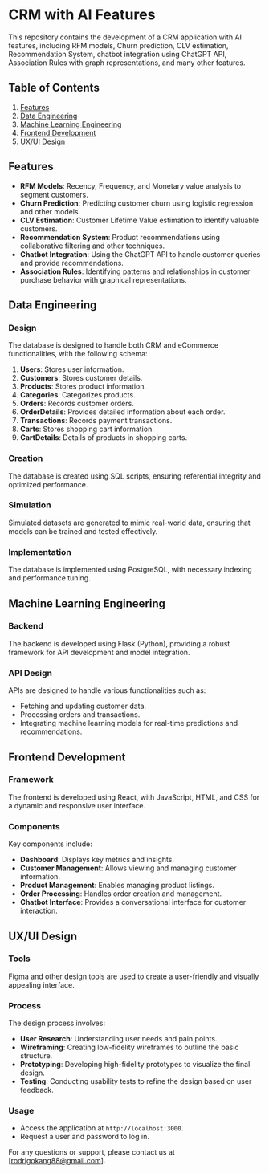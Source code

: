 # CRM with AI Features

This repository contains the development of a CRM application with AI features, including RFM models, Churn prediction, CLV estimation, Recommendation System, chatbot integration using ChatGPT API, Association Rules with graph representations, and many other features.

## Table of Contents

1. [Features](#features)
2. [Data Engineering](#data-engineering)
3. [Machine Learning Engineering](#machine-learning-engineering)
4. [Frontend Development](#frontend-development)
5. [UX/UI Design](#uxui-design)

## Features

- **RFM Models**: Recency, Frequency, and Monetary value analysis to segment customers.
- **Churn Prediction**: Predicting customer churn using logistic regression and other models.
- **CLV Estimation**: Customer Lifetime Value estimation to identify valuable customers.
- **Recommendation System**: Product recommendations using collaborative filtering and other techniques.
- **Chatbot Integration**: Using the ChatGPT API to handle customer queries and provide recommendations.
- **Association Rules**: Identifying patterns and relationships in customer purchase behavior with graphical representations.

## Data Engineering

### Design
The database is designed to handle both CRM and eCommerce functionalities, with the following schema:

1. **Users**: Stores user information.
2. **Customers**: Stores customer details.
3. **Products**: Stores product information.
4. **Categories**: Categorizes products.
5. **Orders**: Records customer orders.
6. **OrderDetails**: Provides detailed information about each order.
7. **Transactions**: Records payment transactions.
8. **Carts**: Stores shopping cart information.
9. **CartDetails**: Details of products in shopping carts.

### Creation
The database is created using SQL scripts, ensuring referential integrity and optimized performance.

### Simulation
Simulated datasets are generated to mimic real-world data, ensuring that models can be trained and tested effectively.

### Implementation
The database is implemented using PostgreSQL, with necessary indexing and performance tuning.

## Machine Learning Engineering

### Backend
The backend is developed using Flask (Python), providing a robust framework for API development and model integration.

### API Design
APIs are designed to handle various functionalities such as:
- Fetching and updating customer data.
- Processing orders and transactions.
- Integrating machine learning models for real-time predictions and recommendations.

## Frontend Development

### Framework
The frontend is developed using React, with JavaScript, HTML, and CSS for a dynamic and responsive user interface.

### Components
Key components include:
- **Dashboard**: Displays key metrics and insights.
- **Customer Management**: Allows viewing and managing customer information.
- **Product Management**: Enables managing product listings.
- **Order Processing**: Handles order creation and management.
- **Chatbot Interface**: Provides a conversational interface for customer interaction.

## UX/UI Design

### Tools
Figma and other design tools are used to create a user-friendly and visually appealing interface.

### Process
The design process involves:
- **User Research**: Understanding user needs and pain points.
- **Wireframing**: Creating low-fidelity wireframes to outline the basic structure.
- **Prototyping**: Developing high-fidelity prototypes to visualize the final design.
- **Testing**: Conducting usability tests to refine the design based on user feedback.

### Usage
- Access the application at `http://localhost:3000`.
- Request a user and password to log in.

For any questions or support, please contact us at [rodrigokang88@gmail.com].